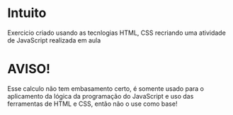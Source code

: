 # Intuito
Exercicio criado usando as tecnlogias HTML, CSS recriando uma atividade de JavaScript realizada em aula

# AVISO!
Esse calculo não tem embasamento certo, é somente usado para o aplicamento da lógica da programação do JavaScript e uso das ferramentas de HTML e CSS, então não o use como base!